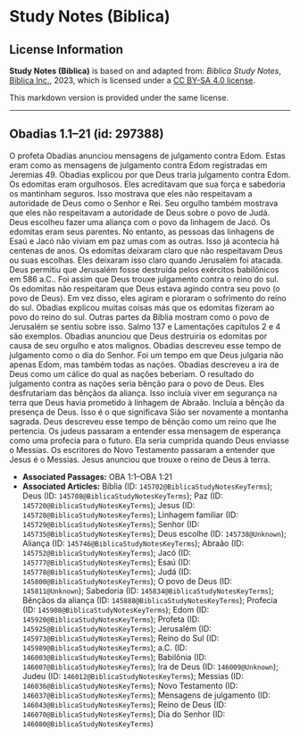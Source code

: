 # Study Notes (Biblica)

## License Information

**Study Notes (Biblica)** is based on and adapted from: _Biblica Study Notes_, [Biblica Inc.](https://www.biblica.com/), 2023, which is licensed under a [CC BY-SA 4.0 license](https://creativecommons.org/licenses/by-sa/4.0/legalcode.en).

This markdown version is provided under the same license.



--------------------------------

## Obadias 1.1–21 (id: 297388)

O profeta Obadias anunciou mensagens de julgamento contra Edom. Estas eram como as mensagens de julgamento contra Edom registradas em Jeremias 49\. Obadias explicou por que Deus traria julgamento contra Edom. Os edomitas eram orgulhosos. Eles acreditavam que sua força e sabedoria os mantinham seguros. Isso mostrava que eles não respeitavam a autoridade de Deus como o Senhor e Rei. Seu orgulho também mostrava que eles não respeitavam a autoridade de Deus sobre o povo de Judá. Deus escolheu fazer uma aliança com o povo da linhagem de Jacó. Os edomitas eram seus parentes. No entanto, as pessoas das linhagens de Esaú e Jacó não viviam em paz umas com as outras. Isso já acontecia há centenas de anos. Os edomitas deixaram claro que não respeitavam Deus ou suas escolhas. Eles deixaram isso claro quando Jerusalém foi atacada. Deus permitiu que Jerusalém fosse destruída pelos exércitos babilônicos em 586 a.C.. Foi assim que Deus trouxe julgamento contra o reino do sul. Os edomitas não respeitaram que Deus estava agindo contra seu povo (o povo de Deus). Em vez disso, eles agiram e pioraram o sofrimento do reino do sul. Obadias explicou muitas coisas más que os edomitas fizeram ao povo do reino do sul. Outras partes da Bíblia mostram como o povo de Jerusalém se sentiu sobre isso. Salmo 137 e Lamentações capítulos 2 e 4 são exemplos. Obadias anunciou que Deus destruiria os edomitas por causa de seu orgulho e atos malignos. Obadias descreveu esse tempo de julgamento como o dia do Senhor. Foi um tempo em que Deus julgaria não apenas Edom, mas também todas as nações. Obadias descreveu a ira de Deus como um cálice do qual as nações beberiam. O resultado do julgamento contra as nações seria bênção para o povo de Deus. Eles desfrutariam das bênçãos da aliança. Isso incluía viver em segurança na terra que Deus havia prometido à linhagem de Abraão. Incluía a bênção da presença de Deus. Isso é o que significava Sião ser novamente a montanha sagrada. Deus descreveu esse tempo de bênção como um reino que lhe pertencia. Os judeus passaram a entender essa mensagem de esperança como uma profecia para o futuro. Ela seria cumprida quando Deus enviasse o Messias. Os escritores do Novo Testamento passaram a entender que Jesus é o Messias. Jesus anunciou que trouxe o reino de Deus à terra.

* **Associated Passages:** OBA 1:1–OBA 1:21
* **Associated Articles:** Bíblia (ID: `145702@BiblicaStudyNotesKeyTerms`); Deus (ID: `145708@BiblicaStudyNotesKeyTerms`); Paz (ID: `145720@BiblicaStudyNotesKeyTerms`); Jesus (ID: `145728@BiblicaStudyNotesKeyTerms`); Linhagem familiar (ID: `145729@BiblicaStudyNotesKeyTerms`); Senhor (ID: `145735@BiblicaStudyNotesKeyTerms`); Deus escolhe (ID: `145738@Unknown`); Aliança (ID: `145746@BiblicaStudyNotesKeyTerms`); Abraão (ID: `145752@BiblicaStudyNotesKeyTerms`); Jacó (ID: `145777@BiblicaStudyNotesKeyTerms`); Esaú (ID: `145778@BiblicaStudyNotesKeyTerms`); Judá (ID: `145800@BiblicaStudyNotesKeyTerms`); O povo de Deus (ID: `145811@Unknown`); Sabedoria (ID: `145834@BiblicaStudyNotesKeyTerms`); Bênçãos da aliança (ID: `145888@BiblicaStudyNotesKeyTerms`); Profecia (ID: `145908@BiblicaStudyNotesKeyTerms`); Edom (ID: `145920@BiblicaStudyNotesKeyTerms`); Profeta (ID: `145925@BiblicaStudyNotesKeyTerms`); Jerusalém (ID: `145973@BiblicaStudyNotesKeyTerms`); Reino do Sul (ID: `145989@BiblicaStudyNotesKeyTerms`); a.C. (ID: `146003@BiblicaStudyNotesKeyTerms`); Babilônia (ID: `146007@BiblicaStudyNotesKeyTerms`); Ira de Deus (ID: `146009@Unknown`); Judeu (ID: `146012@BiblicaStudyNotesKeyTerms`); Messias (ID: `146036@BiblicaStudyNotesKeyTerms`); Novo Testamento (ID: `146037@BiblicaStudyNotesKeyTerms`); Mensagens de julgamento (ID: `146043@BiblicaStudyNotesKeyTerms`); Reino de Deus (ID: `146070@BiblicaStudyNotesKeyTerms`); Dia do Senhor (ID: `146080@BiblicaStudyNotesKeyTerms`)

